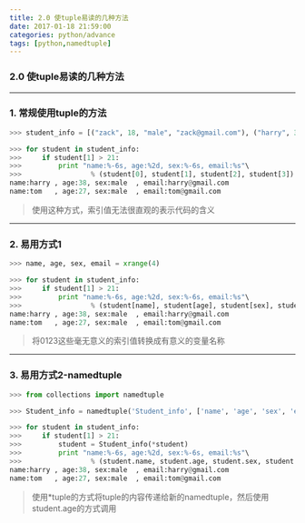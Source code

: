 ```yaml
---
title: 2.0 使tuple易读的几种方法
date: 2017-01-18 21:59:00
categories: python/advance
tags: [python,namedtuple]
---
```

### 2.0 使tuple易读的几种方法

---

### 1. 常规使用tuple的方法
``` python
>>> student_info = [("zack", 18, "male", "zack@gmail.com"), ("harry", 38, "male", "harry@gmail.com"), ("tom", 27, "male", "tom@gmail.com")]

>>> for student in student_info:
>>>     if student[1] > 21:
>>>         print "name:%-6s, age:%2d, sex:%-6s, email:%s"\
>>>                 % (student[0], student[1], student[2], student[3])      
name:harry , age:38, sex:male  , email:harry@gmail.com
name:tom   , age:27, sex:male  , email:tom@gmail.com
```
> 使用这种方式，索引值无法很直观的表示代码的含义

---

### 2. 易用方式1
``` python
>>> name, age, sex, email = xrange(4)

>>> for student in student_info:
>>>     if student[1] > 21:
>>>         print "name:%-6s, age:%2d, sex:%-6s, email:%s"\
>>>                 % (student[name], student[age], student[sex], student[email])     
name:harry , age:38, sex:male  , email:harry@gmail.com
name:tom   , age:27, sex:male  , email:tom@gmail.com
```
> 将0123这些毫无意义的索引值转换成有意义的变量名称

---

### 3. 易用方式2-namedtuple
``` python
>>> from collections import namedtuple

>>> Student_info = namedtuple('Student_info', ['name', 'age', 'sex', 'email'])

>>> for student in student_info:
>>>     if student[1] > 21:
>>>         student = Student_info(*student)
>>>         print "name:%-6s, age:%2d, sex:%-6s, email:%s"\
>>>                 % (student.name, student.age, student.sex, student.email)       
name:harry , age:38, sex:male  , email:harry@gmail.com
name:tom   , age:27, sex:male  , email:tom@gmail.com
```
> 使用*tuple的方式将tuple的内容传递给新的namedtuple，然后使用student.age的方式调用
